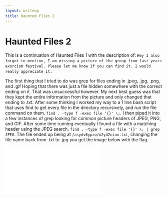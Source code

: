 ```yaml
---
layout: writeup
title: Haunted Files 2
---
```

# Haunted Files 2
 
This is a continuation of Haunted Files 1 with the description of: ```Hey I also forgot to mention, I am missing a picture of the group from last years exorcism festival. Please let me know if you can find it. I would really appreciate it.```

The first thing that I tried to do was grep for files ending in .jpeg, .jpg, .png, and .gif Hoping that there was just a file hidden somewhere with the correct ending on it. That was unsuccessful however. My next best guess was that they kept the entire information from the picture and only changed that ending to .txt. After some thinking I worked my way to a 1 line bash script that uses find to get every file in the directory recursively, and run the file command on them. ```find . -type f -exec file '{}' \;```. I then piped it into a few instances of grep looking for common picture headers of JPEG, PNG, and GIF. After some time running eventually I found a file with a matching header using the JPEG search. ```find . -type f -exec file '{}' \; | grep JPEG```. The file ended up being at ```/asydv6ypzo/o2y42ninx.txt```, changing the file name back from .txt to .jpg you get the image below with the flag.

![ImageFile](o2y42ninx.txt)